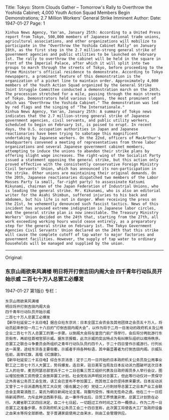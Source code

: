 Title: Tokyo: Storm Clouds Gather – Tomorrow's Rally to Overthrow the Yoshida Cabinet; 4,000 Youth Action Squad Members Begin Demonstrations; 2.7 Million Workers' General Strike Imminent
Author:
Date: 1947-01-27
Page: 1

    Xinhua News Agency, Yan'an, January 25th: According to a United Press report from Tokyo, 500,000 members of Japanese national trade unions, agricultural associations, and other organizations will mobilize to participate in the "Overthrow the Yoshida Cabinet Rally" on January 28th, as the first step in the 2.7 million-strong general strike of government agencies and public utilities to be launched on February 1st. The rally to overthrow the cabinet will be held in the square in front of the Imperial Palace, after which it will split into two groups to march through the streets of Tokyo, before proceeding to the Prime Minister's official residence to demonstrate. According to Tokyo newspapers, a prominent feature of this demonstration is the organization of a picket line to maintain order. Approximately 4,000 members of the Youth Action Squad organized by the General Strike Joint Struggle Committee conducted a demonstration march on the 24th. The procession stretched for a mile, passing through the main streets of Tokyo. Demonstrators held various slogans, the most prominent of which was "Overthrow the Yoshida Cabinet." The demonstration was led by red flags and the singing of "The Internationale."
    Xinhua News Agency, Yan'an, January 25th: A summary of Tokyo news indicates that the 2.7 million-strong general strike of Japanese government agencies, civil servants, and public utility workers, scheduled to begin on February 1st, is poised to erupt. In recent days, the U.S. occupation authorities in Japan and Japanese reactionaries have been trying to sabotage this magnificent undertaking by Japanese workers. On the 22nd, officers of MacArthur's headquarters convened a meeting of representatives from three labor organizations and several Japanese government cabinet members, attempting to induce the unions to abandon their strike plans by offering slight wage increases. The right-wing of the Socialist Party issued a statement opposing the general strike, but this action only proved effective with the consistently conservative Foreign Ministry Civil Servants' Union, which has announced its non-participation in the strike. Other unions are maintaining their original demands. On the 20th, Japanese reactionaries dispatched two members of the Labor Masses Party (a small, far-right party) to assassinate Katsumi Kikunami, chairman of the Japan Federation of Industrial Unions, who is leading the general strike. Mr. Kikunami, who is also an editorial writer for the Asahi Shimbun, suffered injuries to his back and abdomen, but his life is not in danger. When receiving the press on the 21st, he vehemently denounced such fascist tactics. News of this incident has aroused extreme indignation in Japanese labor circles, and the general strike plan is now inevitable. The Treasury Ministry Workers' Union decided on the 24th that, starting from the 27th, all work exceeding working hours would cease entirely, as a preparatory step for the general strike on February 1st. The Tokyo Government Agencies Civil Servants' Union declared on the 24th that this strike will cause the complete cutoff of tap water to major factories and government facilities. However, the supply of tap water to ordinary households will be managed and supplied by the union.



<hr /> 

Original: 


### 东京山雨欲来风满楼  明日将开打倒吉田内阁大会  四千青年行动队员开始示威  二百七十万人总罢工必爆发

1947-01-27
第1版()
专栏：

    东京山雨欲来风满楼
    明日将开打倒吉田内阁大会
    四千青年行动队员开始示威
    二百七十万人总罢工必爆发
    【新华社延安二十五日电】据合众社东京讯：日本全国工会农会及其他团体之会员五十万人，将动员起来参加一月二十八日的“打倒吉田内阁大会”，以作为将于二月一日发动的政府机关及公用企业二百七十万人总罢工的第一步骤。以倒阁大会将在皇宫门前广场举行，会后将分两批游行东京街市，再前往首相官邸示威。据东京报载，此次示威的突出特点为有纠察队组织以维持秩序。总罢工之联合斗争委员会所组织之青年行动队队员约四千人，于二十四日曾作示威游行。行列长达一英里，途经东京各主要街衢，示威者手持各种标语，其中最显著者为打倒吉田内阁。示威队伍前，高举红旗，高唱《红旗歌》。
    【新华社延安二十五日电】综合东京消息：定于二月一日开始的日本政府机关公务员及公用事业职工之二百七十万人大罢工，势将爆发。连日来，驻日美军当局及日本反动派力图破坏这次日本工人的壮举，麦克阿瑟总部官兵于二十二日召集三劳工组织代表及日政府阁员多人举行会议，图以增加些微工资而使工会放弃罢工计划。社会党右派声明反对总罢工，但此等行动仅对一贯保守之外务省公务员工会生效，该工会已宣布不参加罢工，而其他工会仍坚持原来要求。日本反动派又曾于二十日派遣两名劳工大众党（极右翼之小党）党徒二人行刺领导总罢工之日本产业工会联合会主席菊浪胜三，菊氏为朝日新闻社论主笔，背腹均受伤，惟尚无性命之虞。他在二十一日招待新闻界时，力斥此种法西斯手段。此一事件传出后，日劳工界愤激异常，总罢工计划势在必行。大藏省职工区四日决定，自二十七日起，一切超过工作时间之工作一概停止，作为二月一日总罢工之准备步骤。东京政府机关公务员工会二十四日宣称，此次罢工将使各大工厂及政府设备之自来水等将全部断绝。至于普通家庭使用之自来水，则由工会管理供应。
